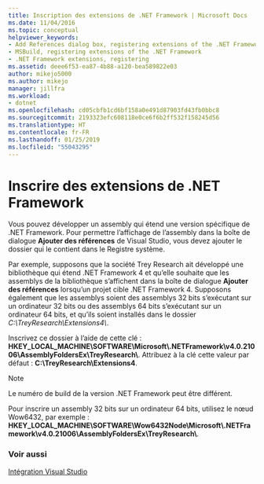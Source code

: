 ```yaml
---
title: Inscription des extensions de .NET Framework | Microsoft Docs
ms.date: 11/04/2016
ms.topic: conceptual
helpviewer_keywords:
- Add References dialog box, registering extensions of the .NET Framework
- MSBuild, registering extensions of the .NET Framework
- .NET Framework extensions, registering
ms.assetid: deee6f53-ea87-4b88-a120-bea589822e03
author: mikejo5000
ms.author: mikejo
manager: jillfra
ms.workload:
- dotnet
ms.openlocfilehash: cd05cbfb1cd6bf158a0e491d87903fd43fb0bbc8
ms.sourcegitcommit: 2193323efc608118e0ce6f6b2ff532f158245d56
ms.translationtype: HT
ms.contentlocale: fr-FR
ms.lasthandoff: 01/25/2019
ms.locfileid: "55043295"
---
```

# <a name="register-extensions-of-the-net-framework"></a>Inscrire des extensions de .NET Framework
Vous pouvez développer un assembly qui étend une version spécifique de .NET Framework. Pour permettre l’affichage de l’assembly dans la boîte de dialogue **Ajouter des références** de Visual Studio, vous devez ajouter le dossier qui le contient dans le Registre système.  
  
 Par exemple, supposons que la société Trey Research ait développé une bibliothèque qui étend .NET Framework 4 et qu’elle souhaite que les assemblys de la bibliothèque s’affichent dans la boîte de dialogue **Ajouter des références** lorsqu’un projet cible .NET Framework 4. Supposons également que les assemblys soient des assemblys 32 bits s’exécutant sur un ordinateur 32 bits ou des assemblys 64 bits s’exécutant sur un ordinateur 64 bits, et qu’ils soient installés dans le dossier *C:\TreyResearch\Extensions4\\*.  
  
 Inscrivez ce dossier à l’aide de cette clé : **HKEY_LOCAL_MACHINE\SOFTWARE\Microsoft\\.NETFramework\v4.0.21006\AssemblyFoldersEx\TreyResearch\\**. Attribuez à la clé cette valeur par défaut : **C:\TreyResearch\Extensions4**.  
  
> [!NOTE]
>  Le numéro de build de la version .NET Framework peut être différent.  
  
 Pour inscrire un assembly 32 bits sur un ordinateur 64 bits, utilisez le nœud Wow6432, par exemple : **HKEY_LOCAL_MACHINE\SOFTWARE\Wow6432Node\Microsoft\\.NETFramework\v4.0.21006\AssemblyFoldersEx\TreyResearch\\**.  
  
### <a name="see-also"></a>Voir aussi  
 [Intégration Visual Studio](../msbuild/visual-studio-integration-msbuild.md)